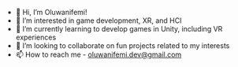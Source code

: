 - 👋 Hi, I’m Oluwanifemi!
- 👀 I’m interested in game development, XR, and HCI
- 🌱 I’m currently learning to develop games in Unity, including VR experiences
- 💞️ I’m looking to collaborate on fun projects related to my interests
- 📫 How to reach me - oluwanifemi.dev@gmail.com
